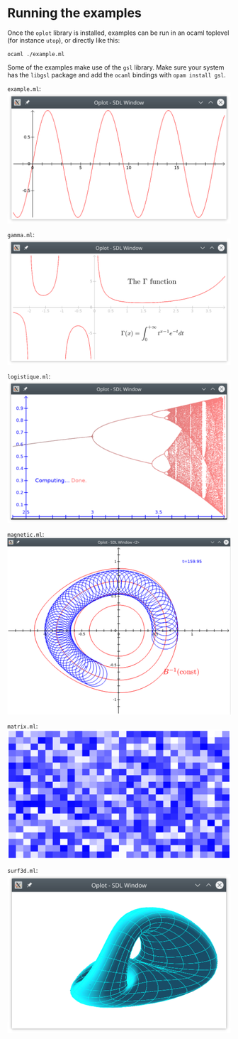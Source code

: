 # Running the examples

Once the `oplot` library is installed, examples can be run in an ocaml
toplevel (for instance `utop`), or directly like this:

```
ocaml ./example.ml
```

Some of the examples make use of the `gsl` library.  Make sure your
system has the `libgsl` package and add the `ocaml` bindings with
`opam install gsl`.

`example.ml`:
![example](example.png)

`gamma.ml`:
![gamma](gamma.png)

`logistique.ml`:
![logistique](logistique.png)

`magnetic.ml`:
![magnetic](magnetic.png)

`matrix.ml`:
![matrix](matrix.png)

`surf3d.ml`:
![surf3d](surf3d.png)
